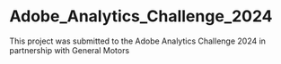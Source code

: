 # Adobe_Analytics_Challenge_2024
This project was submitted to the Adobe Analytics Challenge 2024 in partnership with General Motors

